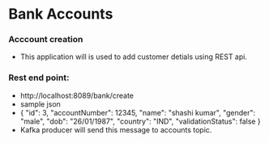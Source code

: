 # Bank Accounts 

### Acccount creation
- This application will is used to add customer detials using REST api.
### Rest end point:
- http://localhost:8089/bank/create
- sample json
- {
  "id": 3,
  "accountNumber": 12345,
  "name": "shashi kumar",
  "gender": "male",
  "dob": "26/01/1987",
  "country": "IND",
  "validationStatus": false
  }
- Kafka producer will send this message to accounts topic.


